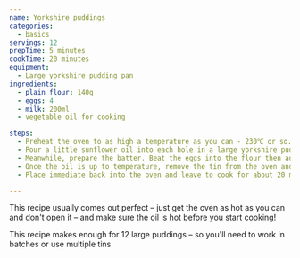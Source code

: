 ```yaml
---
name: Yorkshire puddings
categories:
  - basics
servings: 12
prepTime: 5 minutes
cookTime: 20 minutes
equipment:
  - Large yorkshire pudding pan
ingredients:
  - plain flour: 140g
  - eggs: 4
  - milk: 200ml
  - vegetable oil for cooking

steps:
  - Preheat the oven to as high a temperature as you can - 230℃ or so.
  - Pour a little sunflower oil into each hole in a large yorkshire pudding tin – you're looking for it to be about 5mm deep depending on the size and depth of the tin. Pop it in the oven and allow it to heat up.
  - Meanwhile, prepare the batter. Beat the eggs into the flour then add the milk, continuing to beat until you've got a smooth batter. Pour into a jug.
  - Once the oil is up to temperature, remove the tin from the oven and pour the batter into the holes, distributing it evenly – remember, this recipe is for 12 puddings, so don't over-fill the holes!
  - Place immediate back into the oven and leave to cook for about 20 minutes until puffy and brown. Remove and serve immediately.

---
```


This recipe usually comes out perfect – just get the oven as hot as you can and don't open it – and make sure the oil is hot before you start cooking!

This recipe makes enough for 12 large puddings – so you'll need to work in batches or use multiple tins.
